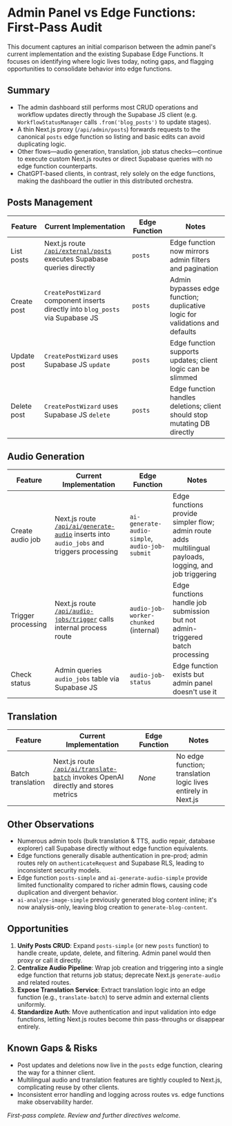 # Admin Panel vs Edge Functions: First-Pass Audit

This document captures an initial comparison between the admin panel's current implementation and the existing Supabase Edge Functions. It focuses on identifying where logic lives today, noting gaps, and flagging opportunities to consolidate behavior into edge functions.

## Summary

- The admin dashboard still performs most CRUD operations and workflow updates directly through the Supabase JS client (e.g. `WorkflowStatusManager` calls `.from('blog_posts')` to update stages).
- A thin Next.js proxy (`/api/admin/posts`) forwards requests to the canonical `posts` edge function so listing and basic edits can avoid duplicating logic.
- Other flows—audio generation, translation, job status checks—continue to execute custom Next.js routes or direct Supabase queries with no edge function counterparts.
- ChatGPT-based clients, in contrast, rely solely on the edge functions, making the dashboard the outlier in this distributed orchestra.

## Posts Management

| Feature | Current Implementation | Edge Function | Notes |
|---------|-----------------------|---------------|-------|
| List posts | Next.js route [`/api/external/posts`](../src/app/api/external/posts/route.ts) executes Supabase queries directly | `posts` | Edge function now mirrors admin filters and pagination |
| Create post | `CreatePostWizard` component inserts directly into `blog_posts` via Supabase JS | `posts` | Admin bypasses edge function; duplicative logic for validations and defaults |
| Update post | `CreatePostWizard` uses Supabase JS `update` | `posts` | Edge function supports updates; client logic can be slimmed |
| Delete post | `CreatePostWizard` uses Supabase JS `delete` | `posts` | Edge function handles deletions; client should stop mutating DB directly |

## Audio Generation

| Feature | Current Implementation | Edge Function | Notes |
|---------|-----------------------|---------------|-------|
| Create audio job | Next.js route [`/api/ai/generate-audio`](../src/app/api/ai/generate-audio/route.ts) inserts into `audio_jobs` and triggers processing | `ai-generate-audio-simple`, `audio-job-submit` | Edge functions provide simpler flow; admin route adds multilingual payloads, logging, and job triggering |
| Trigger processing | Next.js route [`/api/audio-jobs/trigger`](../src/app/api/audio-jobs/trigger/route.ts) calls internal process route | `audio-job-worker-chunked` (internal) | Edge functions handle job submission but not admin-triggered batch processing |
| Check status | Admin queries `audio_jobs` table via Supabase JS | `audio-job-status` | Edge function exists but admin panel doesn't use it |

## Translation

| Feature | Current Implementation | Edge Function | Notes |
|---------|-----------------------|---------------|-------|
| Batch translation | Next.js route [`/api/ai/translate-batch`](../src/app/api/ai/translate-batch/route.ts) invokes OpenAI directly and stores metrics | _None_ | No edge function; translation logic lives entirely in Next.js |

## Other Observations

- Numerous admin tools (bulk translation & TTS, audio repair, database explorer) call Supabase directly without edge function equivalents.
- Edge functions generally disable authentication in pre-prod; admin routes rely on `authenticateRequest` and Supabase RLS, leading to inconsistent security models.
- Edge function `posts-simple` and `ai-generate-audio-simple` provide limited functionality compared to richer admin flows, causing code duplication and divergent behavior.
- `ai-analyze-image-simple` previously generated blog content inline; it's now analysis-only, leaving blog creation to `generate-blog-content`.

## Opportunities

1. **Unify Posts CRUD**: Expand `posts-simple` (or new `posts` function) to handle create, update, delete, and filtering. Admin panel would then proxy or call it directly.
2. **Centralize Audio Pipeline**: Wrap job creation and triggering into a single edge function that returns job status; deprecate Next.js `generate-audio` and related routes.
3. **Expose Translation Service**: Extract translation logic into an edge function (e.g., `translate-batch`) to serve admin and external clients uniformly.
4. **Standardize Auth**: Move authentication and input validation into edge functions, letting Next.js routes become thin pass-throughs or disappear entirely.

## Known Gaps & Risks

- Post updates and deletions now live in the `posts` edge function, clearing the way for a thinner client.
- Multilingual audio and translation features are tightly coupled to Next.js, complicating reuse by other clients.
- Inconsistent error handling and logging across routes vs. edge functions make observability harder.

*First-pass complete. Review and further directives welcome.*
